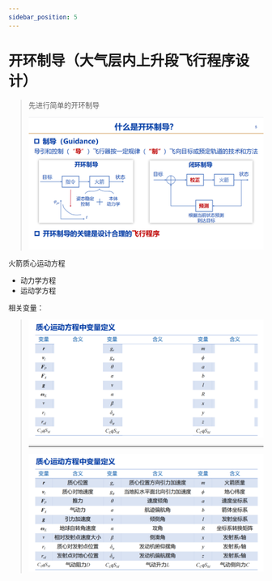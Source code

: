 ```yaml
---
sidebar_position: 5
---
```


# 开环制导（大气层内上升段飞行程序设计）

> 先进行简单的开环制导
>
> ![image-20230609195720159](./assets/image-20230609195720159.png)

火箭质心运动方程

- 动力学方程
- 运动学方程

相关变量：

> ![image-20230609202844406](./assets/image-20230609202844406.png)
>
> ---
>
> ![image-20230609202852701](./assets/image-20230609202852701.png)
